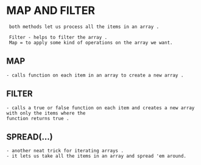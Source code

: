 # MAP AND FILTER

     both methods let us process all the items in an array .
    
     Filter - helps to filter the array .
     Map = to apply some kind of operations on the array we want.

## MAP 
    - calls function on each item in an array to create a new array .

## FILTER
    - calls a true or false function on each item and creates a new array with only the items where the 
    function returns true .



## SPREAD(...)
    - another neat trick for iterating arrays .
    - it lets us take all the items in an array and spread 'em around.
    
